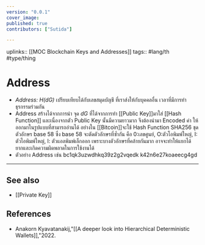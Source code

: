 ```yaml
---
version: "0.0.1"
cover_image:
published: true
contributors: ["Sutida"]

---
```

uplinks:: [[MOC Blockchain Keys and Addresses]]
tags:: #lang/th #type/thing 

# Address
- *Address: H(dG)* เปรียบเทียบได้กับเลขสมุดบัญชี ที่เราส่งให้กับบุคคลอื่น เวลาที่มีการทำธุรกรรมร่วมกัน
- Address สร้างได้จากการนำ จุด $dG$ ที่ได้จากการทำ [[Public Key]]มาใส่ [[Hash Function]] และเนื่องจากตัว Public Key นั้นมีความยาวมาก จึงต้องนำมา Encoded ค่า ให้ออกมาในรูปแบบที่สามารถอ่านได้  อย่างใน [[Bitcoin]]จะใช้ Hash Function SHA256 ชุดตัวอักษร base 58 ซึ่ง base 58 จะตัดตัวอักษรที่ซ้ำกัน คือ 0:เลขศูนย์, O:ตัวโอพิมพ์ใหญ่, I: ตัวไอพิมพ์ใหญ่, l: ตัวแอลพิมพ์เล็กออก เพราะบางตัวอักษรที่คล้ายกันมาก อาจจะทำให้แยกได้ยากและเกิดความผิดพลาดในการใช้งานได้ 
- ตัวอย่าง Address เช่น bc1qk3uzwdhkq39z2g2vqedk k42n6e27koaeecg4gd

---
## See also
- [[Private Key]]
## References
- Anakorn Kyavatanakij,"[[A deeper look into Hierarchical Deterministic Wallets]],"2022.
